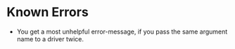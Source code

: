 # Known Errors

* You get a most unhelpful error-message, if you pass the same argument name
  to a driver twice.

